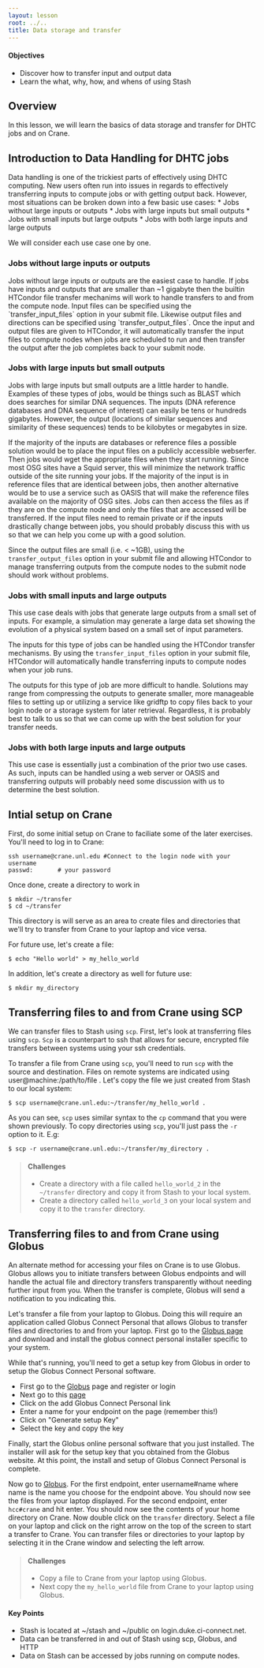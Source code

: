 ```yaml
---
layout: lesson
root: ../..
title: Data storage and transfer
---
```

<div class="objectives" markdown="1">

#### Objectives
*   Discover how to transfer input and output data  
*   Learn the what, why, how, and whens of using Stash
</div>


<h2> Overview </h2>
In this lesson, we will learn the basics of data storage and transfer for DHTC jobs and on Crane. 

<h2>Introduction to Data Handling for DHTC jobs</h2>
Data handling is one of the trickiest parts of effectively using DHTC computing.
New users often run into issues in regards to effectively transferring inputs to compute
jobs or with getting output back.  However, most situations can be broken down
into a few basic use cases: 
   * Jobs without large inputs or outputs
   * Jobs with large inputs but small outputs
   * Jobs with small inputs but large outputs
   * Jobs with both large inputs and large outputs

We will consider each use case one by one.

<h3>Jobs without large inputs or outputs</h3>
Jobs without large inputs or outputs are the easiest case to handle.   If jobs
have inputs and outputs that are smaller than ~1 gigabyte then the builtin HTCondor
file transfer mechanims will work to handle transfers to and from the compute node.  
Input files can be specified using the `transfer_input_files` option in your
submit file.  Likewise output files and directions can be specified using
`transfer_output_files`.  Once the input and output files are given to HTCondor,
it will automatically transfer the input files to compute nodes when jobs are
scheduled to run and then transfer the output after the job completes back to
your submit node.

<h3>Jobs with large inputs but small outputs</h3>
Jobs with large inputs but small outputs are a little harder to handle.
Examples of these types of jobs, would be things such as BLAST which does
searches for similar DNA sequences.  The inputs (DNA reference databases and DNA
sequence of interest) can easily be tens or hundreds gigabytes.  However, the
output (locations of similar sequences and similarity of these sequences) tends
to be kilobytes or megabytes in size.  

If the majority of the inputs are databases or reference files a possible
solution would be to place the input files on a publicly accessible webserfer.
Then jobs would wget the appropriate files when they start running.  Since most
OSG sites have a Squid server, this will minimize the network traffic outside of
the site running your jobs.  If the majority of the input is in reference files
that are identical between jobs, then another alternative would be to use a
service such as OASIS that will make the reference files available on the
majority of OSG sites.  Jobs can then access the files as if they are on the
compute node and only the files that are accessed will be transferred.  If the
input files need to remain private or if the inputs drastically change between
jobs, you should probably discuss this with us so that we can help you come up
with a good solution.

Since the output files are small (i.e. < ~1GB), using the `transfer_output_files` option
in your submit file and allowing HTCondor to manage transferring outputs from
the compute nodes to the submit node should work without problems.

<h3>Jobs with small inputs and large outputs</h3>
This use case deals with jobs that generate large outputs from a small set of
inputs.  For example, a simulation may generate a large data set showing the
evolution of a physical system based on a small set of input parameters.  

The inputs for this type of jobs can be handled using the HTCondor transfer
mechanisms.  By using the `transfer_input_files` option in your submit file,
HTCondor will automatically handle transferring inputs to compute nodes when
your job runs.  

The outputs for this type of job are more difficult to handle.  Solutions may
range from compressing the outputs to generate smaller, more manageable files to
setting up or utilizing a service like gridftp to copy files back to your login
node or a storage system for later retrieval.  Regardless, it is probably best
to talk to us so that we can come up with the best solution for your transfer
needs. 

<h3>Jobs with both large inputs and large outputs</h3>
This use case is essentially just a combination of the prior two use cases.  As
such, inputs can be handled using a web server or OASIS and transferring outputs
will probably need some discussion with us to determine the best solution.

<h2>Intial setup on Crane</h2>

First, do some initial setup on Crane to faciliate some of the later 
exercises. You'll need to log in to Crane:

~~~
ssh username@crane.unl.edu #Connect to the login node with your username
passwd:       # your password
~~~

Once done, create a directory to work in

~~~
$ mkdir ~/transfer    
$ cd ~/transfer    
~~~

This directory is will serve as an area to create files and directories that
we'll try to transfer from Crane to your laptop and vice versa.

For future use, let's create a file:

~~~
$ echo "Hello world" > my_hello_world
~~~

In addition, let's create a directory as well for future use:

~~~
$ mkdir my_directory
~~~



<h2>Transferring files to and from Crane using SCP </h2> 

We can transfer files to Stash using `scp`. First, let's 
look at transferring files using `scp`.  `Scp` is a counterpart to ssh that allows for
secure, encrypted file transfers between systems using your ssh credentials.    

To transfer a file from Crane using `scp`, you'll need to run `scp` with the
source and destination.  Files on remote systems are indicated using
user@machine:/path/to/file .  Let's copy the file we just created from Stash to
our local system:

~~~
$ scp username@crane.unl.edu:~/transfer/my_hello_world .
~~~

As you can see, `scp` uses similar syntax to the `cp` command that you were shown
previously.  To copy directories using `scp`, you'll just pass the `-r` option to
it.  E.g:

~~~
$ scp -r username@crane.unl.edu:~/transfer/my_directory .
~~~

> #### Challenges
>
> * Create a directory with a file called `hello_world_2` in the `~/transfer` directory and copy it from Stash to your local system.
> * Create a directory called `hello_world_3` on your local system and copy it to the `transfer` directory.

<h2>Transferring files to and from Crane using Globus</h2>
An alternate method for accessing your files on Crane is to use Globus.  Globus allows you
to initiate transfers between Globus endpoints and will handle the actual file
and directory transfers transparently without needing further input from you.
When the transfer is complete, Globus will send a notification to you indicating
this.

Let's transfer a file from your laptop to Globus.  Doing this will require an 
application called Globus Connect Personal that allows Globus to transfer files
and directories to and from your laptop. First go to the [Globus
page](https://www.globus.org/globus-connect-personal) and download and install
the globus connect personal installer specific to your system.  

While that's running, you'll need to get a setup key from Globus in order to
setup the Globus Connect Personal software.  

*   First go to the [Globus](http://globus.org) page and register or login
*   Next go to this [page](https://globus.org/xfer/ManageEndpoints#)
*   Click on the add Globus Connect Personal link
*   Enter a name for your endpoint on the page (remember this!)
*   Click on "Generate setup Key"
*   Select the key and copy the key

Finally, start the Globus online personal software that you just installed.  The
installer will ask for the setup key that you obtained from the Globus website.
At this point, the install and setup of Globus Connect Personal is complete.

Now go to [Globus](https://www.globus.org/app/transfer). 
For the first endpoint, enter username#name
where name is the name you choose for the endpoint above. You should now see the
files from your laptop displayed.  For the second endpoint, enter
`hcc#crane` and hit enter.  You should now see the contents of your home
directory on Crane.  Now double click on the `transfer` directory.  Select a
file on your laptop and click on the right arrow on the top of the screen to
start a transfer to Crane. You can transfer files or directories to your
laptop by selecting it in the Crane window and selecting the left arrow.

> #### Challenges 
>
> * Copy a file to Crane from your laptop using Globus.  
> * Next copy the `my_hello_world` file from Crane to your laptop using Globus.


<div class="keypoints" markdown="1">

#### Key Points
* Stash is located at ~/stash and ~/public on login.duke.ci-connect.net.
* Data can be transferred in and out of Stash using scp, Globus, and HTTP 
* Data on Stash can be accessed by jobs running on compute nodes. 
</div>

